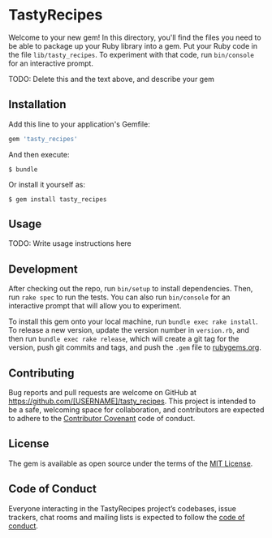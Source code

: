 # TastyRecipes

Welcome to your new gem! In this directory, you'll find the files you need to be able to package up your Ruby library into a gem. Put your Ruby code in the file `lib/tasty_recipes`. To experiment with that code, run `bin/console` for an interactive prompt.

TODO: Delete this and the text above, and describe your gem

## Installation

Add this line to your application's Gemfile:

```ruby
gem 'tasty_recipes'
```

And then execute:

    $ bundle

Or install it yourself as:

    $ gem install tasty_recipes

## Usage

TODO: Write usage instructions here

## Development

After checking out the repo, run `bin/setup` to install dependencies. Then, run `rake spec` to run the tests. You can also run `bin/console` for an interactive prompt that will allow you to experiment.

To install this gem onto your local machine, run `bundle exec rake install`. To release a new version, update the version number in `version.rb`, and then run `bundle exec rake release`, which will create a git tag for the version, push git commits and tags, and push the `.gem` file to [rubygems.org](https://rubygems.org).

## Contributing

Bug reports and pull requests are welcome on GitHub at https://github.com/[USERNAME]/tasty_recipes. This project is intended to be a safe, welcoming space for collaboration, and contributors are expected to adhere to the [Contributor Covenant](http://contributor-covenant.org) code of conduct.

## License

The gem is available as open source under the terms of the [MIT License](https://opensource.org/licenses/MIT).

## Code of Conduct

Everyone interacting in the TastyRecipes project’s codebases, issue trackers, chat rooms and mailing lists is expected to follow the [code of conduct](https://github.com/[USERNAME]/tasty_recipes/blob/master/CODE_OF_CONDUCT.md).
